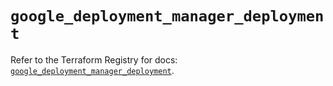 # `google_deployment_manager_deployment`

Refer to the Terraform Registry for docs: [`google_deployment_manager_deployment`](https://registry.terraform.io/providers/hashicorp/google/5.15.0/docs/resources/deployment_manager_deployment).
